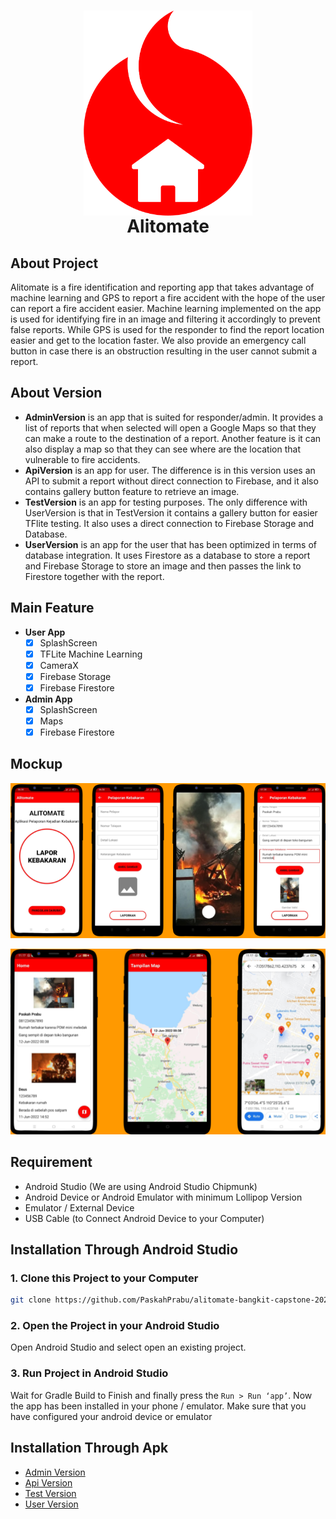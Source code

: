 <h1 align="center">
  <img align="center" src="/misc/images/icon.png"  width="270"></img>
<br>
Alitomate
</h1>

## About Project
Alitomate is a fire identification and reporting app that takes advantage of machine learning and GPS to report a fire accident with the hope of the user can report a fire accident easier. Machine learning implemented on the app is used for identifying fire in an image and filtering it accordingly to prevent false reports. While GPS is used for the responder to find the report location easier and get to the location faster. We also provide an emergency call button in case there is an obstruction resulting in the user cannot submit a report.

## About Version
- **AdminVersion** is an app that is suited for responder/admin. It provides a list of reports that when selected will open a Google Maps so that they can make a route to the destination of a report. Another feature is it can also display a map so that they can see where are the location that vulnerable to fire accidents.
- **ApiVersion** is an app for user. The difference is in this version uses an API to submit a report without direct connection to Firebase, and it also contains gallery button feature to retrieve an image.
- **TestVersion** is an app for testing purposes. The only difference with UserVersion is that in TestVersion it contains a gallery button for easier TFlite testing. It also uses a direct connection to Firebase Storage and Database.
- **UserVersion** is an app for the user that has been optimized in terms of database integration. It uses Firestore as a database to store a report and Firebase Storage to store an image and then passes the link to Firestore together with the report.

## Main Feature
- **User App**
  - [x] SplashScreen
  - [x] TFLite Machine Learning
  - [x] CameraX
  - [x] Firebase Storage
  - [x] Firebase Firestore
- **Admin App** 
  - [x] SplashScreen
  - [x] Maps
  - [x] Firebase Firestore

## Mockup
<p align="center">
  <img src="/misc/images/usermockup.png" width="600">
</p>
<p align="center">
  <img src="/misc/images/adminmockup.png" width="600">
</p>

## Requirement
* Android Studio (We are using Android Studio Chipmunk)
* Android Device or Android Emulator with minimum Lollipop Version
* Emulator / External Device
* USB Cable (to Connect Android Device to your Computer)

## Installation Through Android Studio
### 1. Clone this Project to your Computer
```bash
git clone https://github.com/PaskahPrabu/alitomate-bangkit-capstone-2022.git
```

### 2. Open the Project in your Android Studio
Open Android Studio and select open an existing project.

### 3. Run Project in Android Studio
Wait for Gradle Build to Finish and finally press the `Run > Run ‘app’`. Now the app has been installed in your phone / emulator. Make sure that you have configured your android device or emulator 

## Installation Through Apk
- [Admin Version](https://drive.google.com/file/d/15wc3a_kOF-4PFnlQkdpkPAzfFocFOX4K/view?usp=sharing)
- [Api Version](https://drive.google.com/file/d/17UNNj2UdYA6GER3bLB47VegwYh809wWQ/view?usp=sharing)
- [Test Version](https://drive.google.com/file/d/1pIPKkbbKj5EHuqiykbCtT8K17nOf7UkP/view?usp=sharing)
- [User Version](https://drive.google.com/file/d/1LF2OvW46NCDiTYnEOB8Es3FYF5Svr0Pk/view?usp=sharing)

